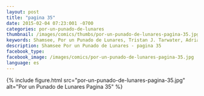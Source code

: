 ```yaml
---
layout: post
title: "pagina 35"
date: 2015-02-04 07:23:001 -0700
categories: por-un-punado-de-lunares
thumbnail: /images/comics/thumbs/por-un-punado-de-lunares-pagina-35.jpg
keywords: Shamsee, Por un Punado de Lunares, Tristan J. Tarwater, Adrian Ricker
description: Shamsee Por un Punado de Lunares - pagina 35
facebook_type: 
facebook_image: /images/comics/por-un-punado-de-lunares-pagina-35.jpg
language: es
---
```

{% include figure.html src="por-un-punado-de-lunares-pagina-35.jpg" alt="Por un Punado de Lunares Pagina 35" %}